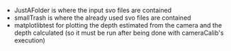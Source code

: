 - JustAFolder is where the input svo files are contained
- smallTrash is where the already used svo files are contained
- matplotlibtest for plotting the depth estimated from the camera and the depth calculated (so it must be run after being done with cameraCalib's execution)
